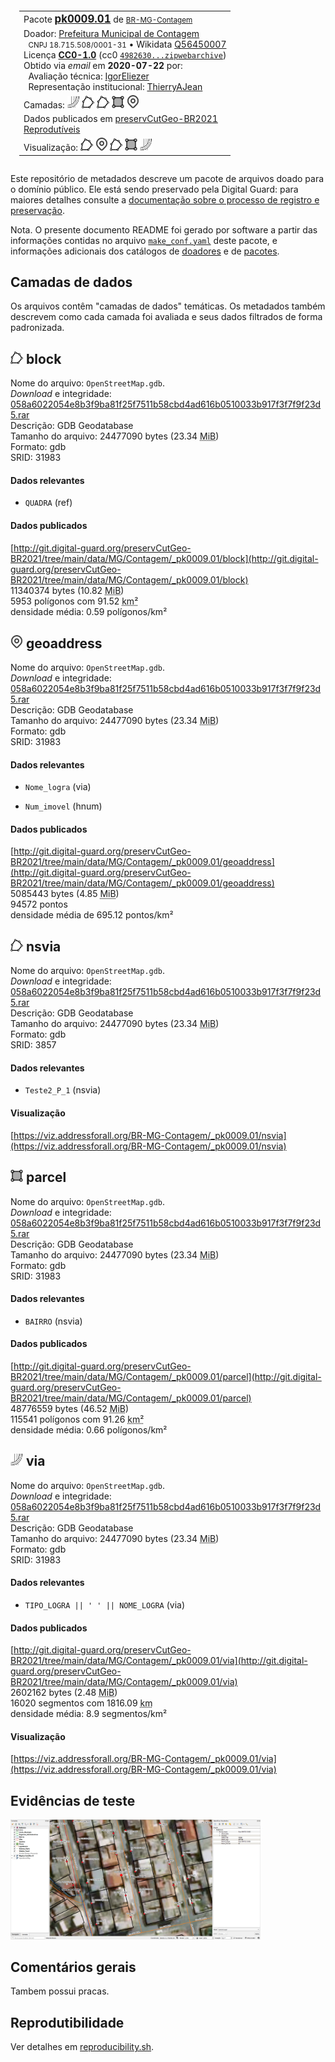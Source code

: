 <aside>
<table align="right" style="padding: 1em">
<tr><td>Pacote <a target="_git" title="link canônico para o git deste pacote" href="http://git.digital-guard.org/preserv-BR/blob/main/data/MG/Contagem/_pk0009.01"><big><b>pk0009.01</b></big></a> de <small><a target="_osmcodes" title="Jurisdição" href="https://osm.codes/BR-MG-Contagem">BR-MG-Contagem</a></small>
</td></tr>
<tr><td>
Doador: <a rel="external" target="_doador" href="http://www.contagem.mg.gov.br">Prefeitura Municipal de Contagem</a>
<br/>&nbsp; <small>CNPJ 18.715.508/0001-31</small> • Wikidata <a rel="external" target="_doador" title="link descritor Wikidata do doador" href="https://www.wikidata.org/wiki/Q56450007">Q56450007</a></small><br/>
Licença <a rel="external" target="_doador" href="https://creativecommons.org/publicdomain/zero/1.0/"><b>CC0-1.0</b></a> (cc0 <a title="SHA256 4982630073e571b5d4f0e347819bf1b8848aec4a9867766b90d75309966dc6fe.zip" href="http://dl.digital-guard.org/4982630073e571b5d4f0e347819bf1b8848aec4a9867766b90d75309966dc6fe.zip"><code>4982630...zip</code></a><a title="SHA256 d575c707490b0867f7d0a38662ac2788c7b787fe5f130673b2ee7bd89f8a7c13.eml" href="d575c707490b0867f7d0a38662ac2788c7b787fe5f130673b2ee7bd89f8a7c13.eml"><code>webarchive</code></a>)<br/>
Obtido via <i>email</i> em <b>2020-07-22</b> por:
<br/>&nbsp; Avaliação técnica: <a rel="external" target="_gitPerson" title="usuário Git" href="https://github.com/IgorEliezer">IgorEliezer</a>
<br/>&nbsp; Representação institucional: <a rel="external" target="_gitPerson" title="usuário Git" href="https://github.com/ThierryAJean">ThierryAJean</a><br/>
</td></tr>
<tr><td>Camadas: <a title="via" href="#-via"><img src="https://raw.githubusercontent.com/digital-guard/preserv/main/docs/assets/layerIcon-via.png" alt="via" width="20"/></a> <a title="block" href="#-block"><img src="https://raw.githubusercontent.com/digital-guard/preserv/main/docs/assets/layerIcon-block.png" alt="block" width="20"/></a> <a title="nsvia" href="#-nsvia"><img src="https://raw.githubusercontent.com/digital-guard/preserv/main/docs/assets/layerIcon-nsvia.png" alt="nsvia" width="20"/></a> <a title="parcel" href="#-parcel"><img src="https://raw.githubusercontent.com/digital-guard/preserv/main/docs/assets/layerIcon-parcel.png" alt="parcel" width="20"/></a> <a title="geoaddress" href="#-geoaddress"><img src="https://raw.githubusercontent.com/digital-guard/preserv/main/docs/assets/layerIcon-geoaddress.png" alt="geoaddress" width="20"/></a> </td></tr>
<tr><td>Dados publicados em <a href="http://git.digital-guard.org/preservCutGeo-BR2021/tree/main/data/MG/Contagem/_pk0009.01">preservCutGeo-BR2021</a><br/><a href="#reprodutibilidade">Reprodutíveis</a></td></tr>
<tr><td>Visualização: <a title="block" href="https://viz.addressforall.org/BR-MG-Contagem/_pk0009.01/block"><img src="https://raw.githubusercontent.com/digital-guard/preserv/main/docs/assets/layerIcon-block.png" alt="block" width="20"/></a> <a title="geoaddress" href="https://viz.addressforall.org/BR-MG-Contagem/_pk0009.01/geoaddress"><img src="https://raw.githubusercontent.com/digital-guard/preserv/main/docs/assets/layerIcon-geoaddress.png" alt="geoaddress" width="20"/></a> <a title="nsvia" href="https://viz.addressforall.org/BR-MG-Contagem/_pk0009.01/nsvia"><img src="https://raw.githubusercontent.com/digital-guard/preserv/main/docs/assets/layerIcon-nsvia.png" alt="nsvia" width="20"/></a> <a title="parcel" href="https://viz.addressforall.org/BR-MG-Contagem/_pk0009.01/parcel"><img src="https://raw.githubusercontent.com/digital-guard/preserv/main/docs/assets/layerIcon-parcel.png" alt="parcel" width="20"/></a> <a title="via" href="https://viz.addressforall.org/BR-MG-Contagem/_pk0009.01/via"><img src="https://raw.githubusercontent.com/digital-guard/preserv/main/docs/assets/layerIcon-via.png" alt="via" width="20"/></a> </td></tr>
</table>
</aside>

<section>

Este repositório de metadados descreve um pacote de arquivos doado para o domínio público. Ele está sendo preservado pela Digital Guard: para maiores detalhes consulte a [documentação sobre o processo de registro e preservação](https://wiki.addressforall.org/doc/Documentação_Digital-guard).

Nota. O presente documento README foi gerado por software a partir das informações contidas no arquivo [`make_conf.yaml`](make_conf.yaml) deste pacote, e informações adicionais dos catálogos de [doadores](https://git.digital-guard.org/preserv-BR/blob/main/data/donor.csv) e de [pacotes](https://git.digital-guard.org/preserv-BR/blob/main/data/donatedPack.csv).

# Camadas de dados

Os arquivos contêm "camadas de dados" temáticas. Os metadados também descrevem como cada camada foi avaliada e seus dados filtrados de forma padronizada.

## <img src="https://raw.githubusercontent.com/digital-guard/preserv/main/docs/assets/layerIcon-block.png" alt="block" width="20"/> block

Nome do arquivo: `OpenStreetMap.gdb`.<br/>*Download* e integridade: [058a6022054e8b3f9ba81f25f7511b58cbd4ad616b0510033b917f3f7f9f23d5.rar](http://dl.digital-guard.org/058a6022054e8b3f9ba81f25f7511b58cbd4ad616b0510033b917f3f7f9f23d5.rar)<br/>Descrição: GDB Geodatabase<br/>Tamanho do arquivo: 24477090 bytes (23.34 <abbr title="mebibyte">MiB</abbr>)<br/>Formato: gdb<br/>SRID: 31983

#### Dados relevantes
* `QUADRA` (ref)

#### Dados publicados
[http://git.digital-guard.org/preservCutGeo-BR2021/tree/main/data/MG/Contagem/_pk0009.01/block](http://git.digital-guard.org/preservCutGeo-BR2021/tree/main/data/MG/Contagem/_pk0009.01/block)<br/>11340374 bytes (10.82 <abbr title="mebibyte">MiB</abbr>)<br/>5953 polígonos com 91.52 <abbr title="quilômetros quadrados">km²</abbr><br/>densidade média: 0.59 polígonos/km²

## <img src="https://raw.githubusercontent.com/digital-guard/preserv/main/docs/assets/layerIcon-geoaddress.png" alt="geoaddress" width="20"/> geoaddress

Nome do arquivo: `OpenStreetMap.gdb`.<br/>*Download* e integridade: [058a6022054e8b3f9ba81f25f7511b58cbd4ad616b0510033b917f3f7f9f23d5.rar](http://dl.digital-guard.org/058a6022054e8b3f9ba81f25f7511b58cbd4ad616b0510033b917f3f7f9f23d5.rar)<br/>Descrição: GDB Geodatabase<br/>Tamanho do arquivo: 24477090 bytes (23.34 <abbr title="mebibyte">MiB</abbr>)<br/>Formato: gdb<br/>SRID: 31983

#### Dados relevantes
* `Nome_logra` (via)

* `Num_imovel` (hnum)

#### Dados publicados
[http://git.digital-guard.org/preservCutGeo-BR2021/tree/main/data/MG/Contagem/_pk0009.01/geoaddress](http://git.digital-guard.org/preservCutGeo-BR2021/tree/main/data/MG/Contagem/_pk0009.01/geoaddress)<br/>5085443 bytes (4.85 <abbr title="mebibyte">MiB</abbr>)<br/>94572 pontos<br/>densidade média de 695.12 pontos/km²

## <img src="https://raw.githubusercontent.com/digital-guard/preserv/main/docs/assets/layerIcon-nsvia.png" alt="nsvia" width="20"/> nsvia

Nome do arquivo: `OpenStreetMap.gdb`.<br/>*Download* e integridade: [058a6022054e8b3f9ba81f25f7511b58cbd4ad616b0510033b917f3f7f9f23d5.rar](http://dl.digital-guard.org/058a6022054e8b3f9ba81f25f7511b58cbd4ad616b0510033b917f3f7f9f23d5.rar)<br/>Descrição: GDB Geodatabase<br/>Tamanho do arquivo: 24477090 bytes (23.34 <abbr title="mebibyte">MiB</abbr>)<br/>Formato: gdb<br/>SRID: 3857

#### Dados relevantes
* `Teste2_P_1` (nsvia)

#### Visualização
[https://viz.addressforall.org/BR-MG-Contagem/_pk0009.01/nsvia](https://viz.addressforall.org/BR-MG-Contagem/_pk0009.01/nsvia)
## <img src="https://raw.githubusercontent.com/digital-guard/preserv/main/docs/assets/layerIcon-parcel.png" alt="parcel" width="20"/> parcel

Nome do arquivo: `OpenStreetMap.gdb`.<br/>*Download* e integridade: [058a6022054e8b3f9ba81f25f7511b58cbd4ad616b0510033b917f3f7f9f23d5.rar](http://dl.digital-guard.org/058a6022054e8b3f9ba81f25f7511b58cbd4ad616b0510033b917f3f7f9f23d5.rar)<br/>Descrição: GDB Geodatabase<br/>Tamanho do arquivo: 24477090 bytes (23.34 <abbr title="mebibyte">MiB</abbr>)<br/>Formato: gdb<br/>SRID: 31983

#### Dados relevantes
* `BAIRRO` (nsvia)

#### Dados publicados
[http://git.digital-guard.org/preservCutGeo-BR2021/tree/main/data/MG/Contagem/_pk0009.01/parcel](http://git.digital-guard.org/preservCutGeo-BR2021/tree/main/data/MG/Contagem/_pk0009.01/parcel)<br/>48776559 bytes (46.52 <abbr title="mebibyte">MiB</abbr>)<br/>115541 polígonos com 91.26 <abbr title="quilômetros quadrados">km²</abbr><br/>densidade média: 0.66 polígonos/km²

## <img src="https://raw.githubusercontent.com/digital-guard/preserv/main/docs/assets/layerIcon-via.png" alt="via" width="20"/> via

Nome do arquivo: `OpenStreetMap.gdb`.<br/>*Download* e integridade: [058a6022054e8b3f9ba81f25f7511b58cbd4ad616b0510033b917f3f7f9f23d5.rar](http://dl.digital-guard.org/058a6022054e8b3f9ba81f25f7511b58cbd4ad616b0510033b917f3f7f9f23d5.rar)<br/>Descrição: GDB Geodatabase<br/>Tamanho do arquivo: 24477090 bytes (23.34 <abbr title="mebibyte">MiB</abbr>)<br/>Formato: gdb<br/>SRID: 31983

#### Dados relevantes
* `TIPO_LOGRA || ' ' || NOME_LOGRA` (via)

#### Dados publicados
[http://git.digital-guard.org/preservCutGeo-BR2021/tree/main/data/MG/Contagem/_pk0009.01/via](http://git.digital-guard.org/preservCutGeo-BR2021/tree/main/data/MG/Contagem/_pk0009.01/via)<br/>2602162 bytes (2.48 <abbr title="mebibyte">MiB</abbr>)<br/>16020 segmentos com 1816.09 <abbr title="quilômetros">km</abbr><br/>densidade média: 8.9 segmentos/km²

#### Visualização
[https://viz.addressforall.org/BR-MG-Contagem/_pk0009.01/via](https://viz.addressforall.org/BR-MG-Contagem/_pk0009.01/via)

# Evidências de teste
<img src="qgis.png" width="400"/>

# Comentários gerais
Tambem possui pracas.

</section>
<section>

# Reprodutibilidade

Ver detalhes em [reproducibility.sh](reproducibility.sh).

</section>

